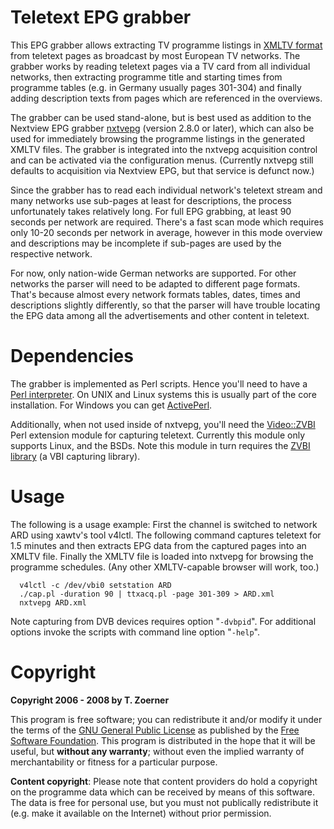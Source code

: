 # Teletext EPG grabber

This EPG grabber allows extracting TV programme listings in
[XMLTV format](http://wiki.xmltv.org) from teletext pages as broadcast by
most European TV networks. The grabber works by reading teletext pages via
a TV card from all individual networks, then extracting programme title
and starting times from programme tables (e.g. in Germany usually pages
301-304) and finally adding description texts from pages which are
referenced in the overviews.

The grabber can be used stand-alone, but is best used as addition to the
Nextview EPG grabber [nxtvepg](http://nxtvepg.sourceforge.net) (version
2.8.0 or later), which can also be used for immediately browsing the
programme listings in the generated XMLTV files. The grabber is integrated
into the nxtvepg acquisition control and can be activated via the
configuration menus. (Currently nxtvepg still defaults to acquisition via
Nextview EPG, but that service is defunct now.)

Since the grabber has to read each individual network's teletext stream and
many networks use sub-pages at least for descriptions, the process
unfortunately takes relatively long. For full EPG grabbing, at least 90 seconds
per network are required. There's a fast scan mode which requires only 10-20
seconds per network in average, however in this mode overview and descriptions
may be incomplete if sub-pages are used by the respective network.

For now, only nation-wide German networks are supported. For other networks the
parser will need to be adapted to different page formats. That's because almost
every network formats tables, dates, times and descriptions slightly
differently, so that the parser will have trouble locating the EPG data among
all the advertisements and other content in teletext. 

# Dependencies

The grabber is implemented as Perl scripts. Hence you'll need to have a
[Perl interpreter](http://cpan.org). On UNIX and Linux systems this
is usually part of the core installation. For Windows you can get
[ActivePerl](http://www.ActiveState.com/ActivePerl).

Additionally, when not used inside of nxtvepg, you'll need the
[Video::ZVBI](https://metacpan.org/pod/Video::ZVBI) Perl extension module for
capturing teletext. Currently this module only supports Linux, and the BSDs.
Note this module in turn requires the
[ZVBI library](http://zapping.sourceforge.net/ZVBI/index.html)
(a VBI capturing library).

# Usage

The following is a usage example: First the channel is switched to network ARD
using xawtv's tool v4lctl. The following command captures teletext for 1.5
minutes and then extracts EPG data from the captured pages into an XMLTV file.
Finally the XMLTV file is loaded into nxtvepg for browsing the programme
schedules. (Any other XMLTV-capable browser will work, too.)

```console
  v4lctl -c /dev/vbi0 setstation ARD
  ./cap.pl -duration 90 | ttxacq.pl -page 301-309 > ARD.xml
  nxtvepg ARD.xml
```

Note capturing from DVB devices requires option "`-dvbpid`".
For additional options invoke the scripts with command line option
"`-help`".

# Copyright

**Copyright 2006 - 2008 by T. Zoerner**

This program is free software; you can redistribute it and/or modify
it under the terms of the
[GNU General Public License](http://www.fsf.org/copyleft/gpl.html)
as published by the [Free Software Foundation](http://www.fsf.org/).
This program is distributed in the hope that it will be useful,
but **without any warranty**; without even the implied warranty of
merchantability or fitness for a particular purpose.

**Content copyright**: Please note that content providers do hold a
copyright on the programme data which can be received by means of this
software.  The data is free for personal use, but you must not publically
redistribute it (e.g. make it available on the Internet) without prior
permission.
